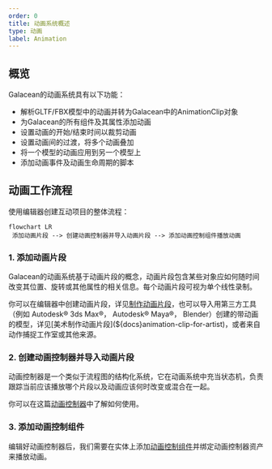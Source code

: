 ```yaml
---
order: 0
title: 动画系统概述
type: 动画
label: Animation
---
```


## 概览
Galacean的动画系统具有以下功能：

- 解析GLTF/FBX模型中的动画并转为Galacean中的AnimationClip对象
- 为Galacean的所有组件及其属性添加动画
- 设置动画的开始/结束时间以裁剪动画
- 设置动画间的过渡，将多个动画叠加
- 将一个模型的动画应用到另一个模型上
- 添加动画事件及动画生命周期的脚本

## 动画工作流程

使用编辑器创建互动项目的整体流程：

```mermaid
flowchart LR
 添加动画片段 --> 创建动画控制器并导入动画片段 --> 添加动画控制组件播放动画
```

### 1. 添加动画片段
Galacean的动画系统基于动画片段的概念，动画片段包含某些对象应如何随时间改变其位置、旋转或其他属性的相关信息。每个动画片段可视为单个线性录制。

你可以在编辑器中创建动画片段，详见[制作动画片段](${docs}animation-clip)，也可以导入用第三方工具（例如 Autodesk® 3ds Max®， Autodesk® Maya®， Blender）创建的带动画的模型，详见[美术制作动画片段](${docs}animation-clip-for-artist)，或者来自动作捕捉工作室或其他来源。

### 2. 创建动画控制器并导入动画片段 
动画控制器是一个类似于流程图的结构化系统，它在动画系统中充当状态机，负责跟踪当前应该播放哪个片段以及动画应该何时改变或混合在一起。

你可以在这篇[动画控制器](${docs}animation-animatorController)中了解如何使用。

### 3. 添加动画控制组件
编辑好动画控制器后，我们需要在实体上添加[动画控制组件](${docs}animation-animator)并绑定动画控制器资产来播放动画。

